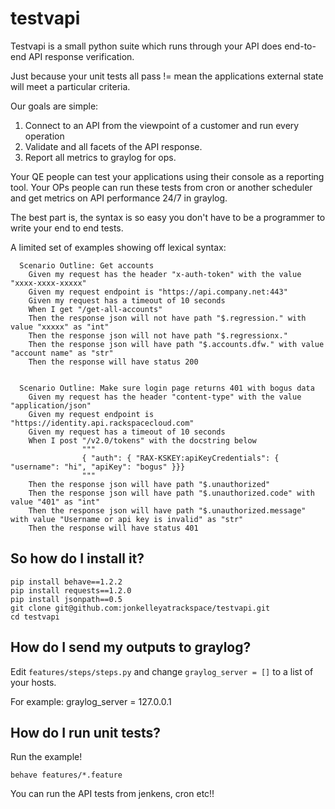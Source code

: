 testvapi
========
Testvapi is a small python suite which runs through your API does end-to-end API response verification.

Just because your unit tests all pass != mean the applications external state will meet a particular criteria.

Our goals are simple:
1. Connect to an API from the viewpoint of a customer and run every operation
3. Validate and all facets of the API response.
4. Report all metrics to graylog for ops.

Your QE people can test your applications using their console as a reporting tool.
Your OPs people can run these tests from cron or another scheduler and get metrics on API performance 24/7 in graylog.


The best part is, the syntax is so easy you don't have to be a programmer to write your end to end tests.

A limited set of examples showing off lexical syntax:

	  Scenario Outline: Get accounts
		Given my request has the header "x-auth-token" with the value "xxxx-xxxx-xxxxx"
		Given my request endpoint is "https://api.company.net:443"
		Given my request has a timeout of 10 seconds
		When I get "/get-all-accounts"
		Then the response json will not have path "$.regression." with value "xxxxx" as "int"
		Then the response json will not have path "$.regressionx."
		Then the response json will have path "$.accounts.dfw." with value "account name" as "str"
		Then the response will have status 200


	  Scenario Outline: Make sure login page returns 401 with bogus data
		Given my request has the header "content-type" with the value "application/json"
		Given my request endpoint is "https://identity.api.rackspacecloud.com"
		Given my request has a timeout of 10 seconds
		When I post "/v2.0/tokens" with the docstring below
		            """
		            { "auth": { "RAX-KSKEY:apiKeyCredentials": { "username": "hi", "apiKey": "bogus" }}}
		            """
		Then the response json will have path "$.unauthorized"
		Then the response json will have path "$.unauthorized.code" with value "401" as "int"
		Then the response json will have path "$.unauthorized.message" with value "Username or api key is invalid" as "str"
		Then the response will have status 401

So how do I install it?
-------------

	pip install behave==1.2.2
	pip install requests==1.2.0
	pip install jsonpath==0.5
	git clone git@github.com:jonkelleyatrackspace/testvapi.git
	cd testvapi

How do I send my outputs to graylog?
-------------
Edit `features/steps/steps.py` and change `graylog_server = []` to a list of your hosts.

For example:
		graylog_server = 127.0.0.1

How do I run unit tests?
-------------
Run the example!

	behave features/*.feature
	
You can run the API tests from jenkens, cron etc!!

